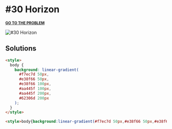 # #30 Horizon

<p>
  <sup>
    <a href="https://cssbattle.dev/play/30"><strong>GO TO THE PROBLEM</strong></a>
  </sup>
</p>

![#30 Horizon](https://cssbattle.dev/targets/30.png)

## Solutions

```html
<style>
  body {
    background: linear-gradient(
      #f7ec7d 50px,
      #e38f66 50px,
      #e38f66 100px,
      #aa445f 100px,
      #aa445f 200px,
      #62306d 200px
    );
  }
</style>
```

```html
<style>body{background:linear-gradient(#f7ec7d 50px,#e38f66 50px,#e38f66 100px,#aa445f 100px,#aa445f 200px,#62306d 200px)
```
